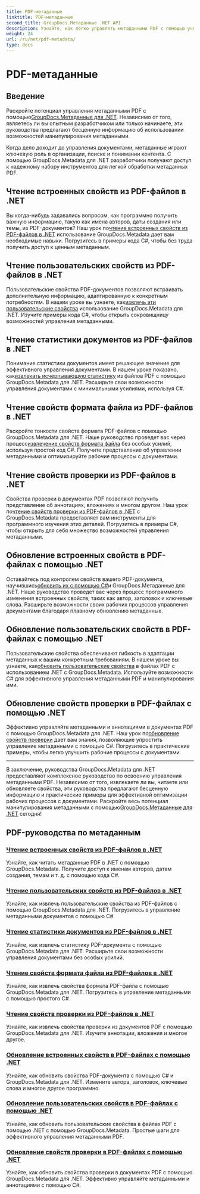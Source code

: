 ```yaml
---
title: PDF-метаданные
linktitle: PDF-метаданные
second_title: GroupDocs.Метаданные .NET API
description: Узнайте, как легко управлять метаданными PDF с помощью учебных пособий GroupDocs.Metadata для .NET. Доступ к встроенным и настраиваемым свойствам с помощью кода C#.
weight: 24
url: /ru/net/pdf-metadata/
type: docs
---
```

# PDF-метаданные

## Введение

 Раскройте потенциал управления метаданными PDF с помощью[GroupDocs.Метаданные для .NET](https://www.groupdocs.com/products/metadata/net). Независимо от того, являетесь ли вы опытным разработчиком или только начинаете, эти руководства предлагают бесценную информацию об использовании возможностей манипулирования метаданными.

Когда дело доходит до управления документами, метаданные играют ключевую роль в организации, поиске и понимании контента. С помощью GroupDocs.Metadata для .NET разработчики получают доступ к надежному набору инструментов для легкой обработки метаданных PDF.

## Чтение встроенных свойств из PDF-файлов в .NET

 Вы когда-нибудь задавались вопросом, как программно получить важную информацию, такую как имена авторов, даты создания или темы, из PDF-документов? Наш урок по[чтение встроенных свойств из PDF-файлов в .NET](./read-built-in-properties-pdfs/) использование GroupDocs.Metadata дает вам необходимые навыки. Погрузитесь в примеры кода C#, чтобы без труда получить доступ к ценным метаданным.


## Чтение пользовательских свойств из PDF-файлов в .NET

 Пользовательские свойства PDF-документов позволяют встраивать дополнительную информацию, адаптированную к конкретным потребностям. В нашем уроке вы узнаете, как[извлечь эти пользовательские свойства](./read-custom-properties-pdfs/) использование GroupDocs.Metadata для .NET. Изучите примеры кода C#, чтобы открыть сокровищницу возможностей управления метаданными.


## Чтение статистики документов из PDF-файлов в .NET

 Понимание статистики документов имеет решающее значение для эффективного управления документами. В нашем уроке показано, как[извлекать исчерпывающую статистику](./read-document-statistics-pdfs/) из файлов PDF с помощью GroupDocs.Metadata для .NET. Расширьте свои возможности управления документами с минимальными усилиями, используя C#.

## Чтение свойств формата файла из PDF-файлов в .NET

Раскройте тонкости свойств формата PDF-файлов с помощью GroupDocs.Metadata для .NET. Наше руководство проведет вас через процесс[извлечение свойств формата файла](./read-file-format-properties-pdfs/) без особых усилий, используя простой код C#. Получите представление об управлении метаданными и оптимизируйте рабочие процессы с документами.

## Чтение свойств проверки из PDF-файлов в .NET

 Свойства проверки в документах PDF позволяют получить представление об аннотациях, вложениях и многом другом. Наш урок по[чтение свойств проверки из PDF-файлов в .NET](./read-inspection-properties-pdfs/) с GroupDocs.Metadata предоставляет вам инструменты для программного изучения этих деталей. Погрузитесь в примеры C#, чтобы открыть для себя множество возможностей управления метаданными.

## Обновление встроенных свойств в PDF-файлах с помощью .NET

 Оставайтесь под контролем свойств вашего PDF-документа, научившись[обновить их с помощью C#](./update-built-in-properties-pdfs/)и GroupDocs.Метаданные для .NET. Наше руководство проведет вас через процесс программного изменения встроенных свойств, таких как автор, заголовок и ключевые слова. Расширьте возможности своих рабочих процессов управления документами благодаря плавному обновлению метаданных.

## Обновление пользовательских свойств в PDF-файлах с помощью .NET

 Пользовательские свойства обеспечивают гибкость в адаптации метаданных к вашим конкретным требованиям. В нашем уроке вы узнаете, как[обновить пользовательские свойства](./update-custom-properties-pdfs/) в файлах PDF с использованием .NET с GroupDocs.Metadata. Используйте возможности C# для эффективного управления метаданными PDF и манипулирования ими.

## Обновление свойств проверки в PDF-файлах с помощью .NET

 Эффективно управляйте метаданными и аннотациями в документах PDF с помощью GroupDocs.Metadata для .NET. Наш урок по[обновление свойств проверки](./update-inspection-properties-pdfs/) дает вам знания, позволяющие упростить управление метаданными с помощью C#. Погрузитесь в практические примеры, чтобы легко улучшить рабочие процессы с документами.

----

В заключение, руководства GroupDocs.Metadata для .NET предоставляют комплексное руководство по освоению управления метаданными PDF. Независимо от того, извлекаете ли вы, читаете или обновляете свойства, эти руководства предлагают бесценную информацию и практические примеры для эффективной оптимизации рабочих процессов с документами. Раскройте весь потенциал манипулирования метаданными с помощью[GroupDocs.Метаданные для .NET](https://www.groupdocs.com/products/metadata/net) сегодня!
## PDF-руководства по метаданным
### [Чтение встроенных свойств из PDF-файлов в .NET](./read-built-in-properties-pdfs/)
Узнайте, как читать метаданные PDF в .NET с помощью GroupDocs.Metadata. Получите доступ к именам авторов, датам создания, темам и т. д. с помощью кода C#.
### [Чтение пользовательских свойств из PDF-файлов в .NET](./read-custom-properties-pdfs/)
Узнайте, как извлечь пользовательские свойства из PDF-файлов с помощью GroupDocs.Metadata для .NET. Погрузитесь в управление метаданными документов с помощью C#.
### [Чтение статистики документов из PDF-файлов в .NET](./read-document-statistics-pdfs/)
Узнайте, как извлечь статистику PDF-документа с помощью GroupDocs.Metadata для .NET. Расширьте свои возможности управления документами без особых усилий.
### [Чтение свойств формата файла из PDF-файлов в .NET](./read-file-format-properties-pdfs/)
Узнайте, как извлечь свойства формата PDF-файла с помощью GroupDocs.Metadata для .NET. Погрузитесь в управление метаданными с помощью простого C#.
### [Чтение свойств проверки из PDF-файлов в .NET](./read-inspection-properties-pdfs/)
Узнайте, как извлечь свойства проверки из документов PDF с помощью GroupDocs.Metadata для .NET. Изучите аннотации, вложения и многое другое.
### [Обновление встроенных свойств в PDF-файлах с помощью .NET](./update-built-in-properties-pdfs/)
Узнайте, как обновить свойства PDF-документа с помощью C# и GroupDocs.Metadata для .NET. Измените автора, заголовок, ключевые слова и многое другое программно.
### [Обновление пользовательских свойств в PDF-файлах с помощью .NET](./update-custom-properties-pdfs/)
Узнайте, как обновить пользовательские свойства в файлах PDF с помощью .NET с помощью GroupDocs.Metadata. Простые шаги для эффективного управления метаданными PDF.
### [Обновление свойств проверки в PDF-файлах с помощью .NET](./update-inspection-properties-pdfs/)
Узнайте, как обновить свойства проверки в документах PDF с помощью GroupDocs.Metadata для .NET. Эффективно управляйте метаданными и аннотациями с помощью C#.